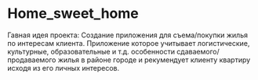 # Home_sweet_home

Гавная идея проекта: Создание приложения для съема/покупки жилья по интересам клиента. Приложение которое учитывает логистические, культурные, образовательные и т.д. особенности сдаваемого/продаваемого жилья в районе городе и рекумендует клиенту квартиру исходя из его личных интересов. 
